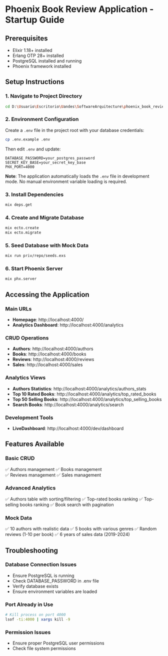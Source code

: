 # Phoenix Book Review Application - Startup Guide

## Prerequisites
- Elixir 1.18+ installed
- Erlang OTP 28+ installed  
- PostgreSQL installed and running
- Phoenix framework installed

## Setup Instructions

### 1. Navigate to Project Directory
```bash
cd D:\Usuario\Escritorio\Uandes\SoftwareArquitecture\phoenix_book_review\phoenix_book_review
```

### 2. Environment Configuration
Create a `.env` file in the project root with your database credentials:
```bash
cp .env.example .env
```
Then edit `.env` and update:
```
DATABASE_PASSWORD=your_postgres_password
SECRET_KEY_BASE=your_secret_key_base
PHX_PORT=4000
```

**Note**: The application automatically loads the `.env` file in development mode. No manual environment variable loading is required.

### 3. Install Dependencies
```bash
mix deps.get
```

### 4. Create and Migrate Database
```bash
mix ecto.create
mix ecto.migrate
```

### 5. Seed Database with Mock Data
```bash
mix run priv/repo/seeds.exs
```

### 6. Start Phoenix Server
```bash
mix phx.server
```

## Accessing the Application

### Main URLs
- **Homepage**: http://localhost:4000/
- **Analytics Dashboard**: http://localhost:4000/analytics

### CRUD Operations
- **Authors**: http://localhost:4000/authors
- **Books**: http://localhost:4000/books
- **Reviews**: http://localhost:4000/reviews
- **Sales**: http://localhost:4000/sales

### Analytics Views
- **Authors Statistics**: http://localhost:4000/analytics/authors_stats
- **Top 10 Rated Books**: http://localhost:4000/analytics/top_rated_books
- **Top 50 Selling Books**: http://localhost:4000/analytics/top_selling_books
- **Search Books**: http://localhost:4000/analytics/search

### Development Tools
- **LiveDashboard**: http://localhost:4000/dev/dashboard

## Features Available

### Basic CRUD
✅ Authors management
✅ Books management  
✅ Reviews management
✅ Sales management

### Advanced Analytics
✅ Authors table with sorting/filtering
✅ Top-rated books ranking
✅ Top-selling books ranking
✅ Book search with pagination

### Mock Data
✅ 10 authors with realistic data
✅ 5 books with various genres
✅ Random reviews (1-10 per book)
✅ 6 years of sales data (2019-2024)

## Troubleshooting

### Database Connection Issues
- Ensure PostgreSQL is running
- Check DATABASE_PASSWORD in .env file
- Verify database exists
- Ensure environment variables are loaded

### Port Already in Use
```bash
# Kill process on port 4000
lsof -ti:4000 | xargs kill -9
```

### Permission Issues
- Ensure proper PostgreSQL user permissions
- Check file system permissions